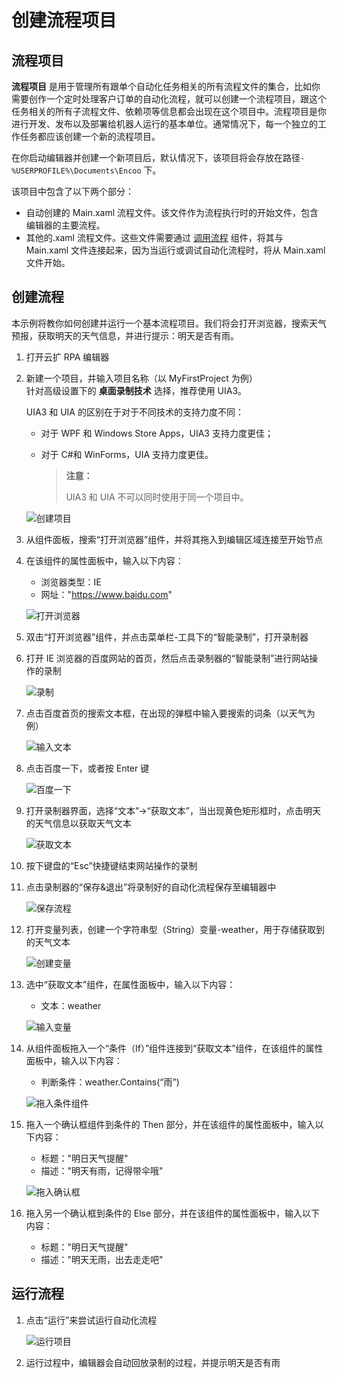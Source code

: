 # 创建流程项目

## 流程项目

**流程项目** 是用于管理所有跟单个自动化任务相关的所有流程文件的集合，比如你需要创作一个定时处理客户订单的自动化流程，就可以创建一个流程项目，跟这个任务相关的所有子流程文件、依赖项等信息都会出现在这个项目中。流程项目是你进行开发、发布以及部署给机器人运行的基本单位。通常情况下，每一个独立的工作任务都应该创建一个新的流程项目。

在你启动编辑器并创建一个新项目后，默认情况下，该项目将会存放在路径`-%USERPROFILE%\Documents\Encoo` 下。

该项目中包含了以下两个部分：

- 自动创建的 Main.xaml 流程文件。该文件作为流程执行时的开始文件，包含编辑器的主要流程。
- 其他的.xaml 流程文件。这些文件需要通过 [调用流程](../../Activities/WorkflowControl/InvokeWorkflow.md?_v=v2020.4) 组件，将其与 Main.xaml 文件连接起来，因为当运行或调试自动化流程时，将从 Main.xaml 文件开始。

## 创建流程

本示例将教你如何创建并运行一个基本流程项目。我们将会打开浏览器，搜索天气预报，获取明天的天气信息，并进行提示：明天是否有雨。

1. 打开云扩 RPA 编辑器
2. 新建一个项目，并输入项目名称（以 MyFirstProject 为例） </br>
   针对高级设置下的 **桌面录制技术** 选择，推荐使用 UIA3。

    UIA3 和 UIA 的区别在于对于不同技术的支持力度不同： </br>
      - 对于 WPF 和 Windows Store Apps，UIA3 支持力度更佳；
      - 对于 C#和 WinForms，UIA 支持力度更佳。

        > **注意：**
        >
        > UIA3 和 UIA 不可以同时使用于同一个项目中。

    ![创建项目](https://docimages.blob.core.chinacloudapi.cn/images/Studio/typeOfWorkflow/myfirstproject20201019.png)

3. 从组件面板，搜索“打开浏览器”组件，并将其拖入到编辑区域连接至开始节点
4. 在该组件的属性面板中，输入以下内容：
    - 浏览器类型：IE
    - 网址："https://www.baidu.com"

    ![打开浏览器](https://docimages.blob.core.chinacloudapi.cn/images/Studio/automationProject/createProject/intoOpenBrowser.PNG)

5. 双击“打开浏览器”组件，并点击菜单栏-工具下的“智能录制”，打开录制器
6. 打开 IE 浏览器的百度网站的首页，然后点击录制器的“智能录制”进行网站操作的录制

    ![录制](https://docimages.blob.core.chinacloudapi.cn/images/Studio/automationProject/createProject/baidu.PNG)

7. 点击百度首页的搜索文本框，在出现的弹框中输入要搜索的词条（以天气为例）

    ![输入文本](https://docimages.blob.core.chinacloudapi.cn/images/Studio/automationProject/createProject/inputTianqi.PNG)

8. 点击百度一下，或者按 Enter 键

    ![百度一下](https://docimages.blob.core.chinacloudapi.cn/images/Studio/automationProject/createProject/clickBaidu.png)

9. 打开录制器界面，选择“文本”->“获取文本”，当出现黄色矩形框时，点击明天的天气信息以获取天气文本

    ![获取文本](https://docimages.blob.core.chinacloudapi.cn/images/Studio/automationProject/createProject/getText.png)

10. 按下键盘的“Esc”快捷键结束网站操作的录制
11. 点击录制器的“保存&退出”将录制好的自动化流程保存至编辑器中

    ![保存流程](https://docimages.blob.core.chinacloudapi.cn/images/Studio/automationProject/createProject/saveExit.PNG)

12. 打开变量列表，创建一个字符串型（String）变量-weather，用于存储获取到的天气文本

    ![创建变量](https://docimages.blob.core.chinacloudapi.cn/images/Studio/automationProject/createProject/createVariable.PNG)

13. 选中“获取文本”组件，在属性面板中，输入以下内容：
    - 文本：weather

    ![输入变量](https://docimages.blob.core.chinacloudapi.cn/images/Studio/automationProject/createProject/inputWeather.PNG)

14. 从组件面板拖入一个“条件（If）”组件连接到“获取文本”组件，在该组件的属性面板中，输入以下内容：
    - 判断条件：weather.Contains(“雨”)

    ![拖入条件组件](https://docimages.blob.core.chinacloudapi.cn/images/Studio/automationProject/createProject/intoIf.PNG)

15. 拖入一个确认框组件到条件的 Then 部分，并在该组件的属性面板中，输入以下内容：
    - 标题："明日天气提醒"
    - 描述："明天有雨，记得带伞哦"

    ![拖入确认框](https://docimages.blob.core.chinacloudapi.cn/images/Studio/automationProject/createProject/intoInput.PNG)

16. 拖入另一个确认框到条件的 Else 部分，并在该组件的属性面板中，输入以下内容：
    - 标题："明日天气提醒"
    - 描述："明天无雨，出去走走吧"

## 运行流程

1. 点击“运行”来尝试运行自动化流程

    ![运行项目](https://docimages.blob.core.chinacloudapi.cn/images/Studio/automationProject/createProject/runflow20201019.png)

2. 运行过程中，编辑器会自动回放录制的过程，并提示明天是否有雨

    <!-- ![运行结果](https://docimages.blob.core.chinacloudapi.cn/images/Studio/automationProject/createProject/result.png) -->
